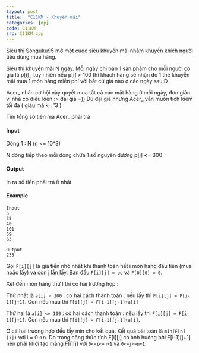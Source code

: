 ```yaml
---
layout: post
title:  "C11KM - Khuyến mãi"
categories: [dp]
code: C11KM
src: C11KM.cpp
---
```



Siêu thị Songuku95 mở một cuộc siêu khuyến mãi nhằm khuyến khích người tiêu dùng mua hàng.

Siêu thị khuyến mãi N ngày. Mỗi ngày chỉ bán 1 sản phẩm cho mỗi người có giá là p\[i\] , tuy nhiên nếu p\[i\] > 100 thì khách hàng sẽ nhận đc 1 thẻ khuyễn mãi mua 1 món hàng miễn phí với bất cứ giá nào ở các ngày sau:D

Acer\_ nhân cơ hội này quyết mua tất cả các mặt hàng ở mỗi ngày, đơn giản vì nhà có điều kiện :> đại gia =)) Dù đại gia nhưng Acer\_ vẫn muốn tích kiệm tối đa ( giàu mà ki :”3 )

Tìm tổng số tiền mà Acer\_ phải trả

#### Input

Dòng 1 : N (n <= 10^3)

N dòng tiếp theo mỗi dòng chứa 1 số nguyên dương p\[i\] <= 300

#### Output

In ra số tiền phải trả ít nhất

#### Example

```
Input
5
35
40
101
59
63

Output
235
```

<!--more-->



Gọi `F[i][j]` là giá tiền nhỏ nhất khi thanh toán hết i món hàng đầu tiên (mua hoặc lấy) và còn j lần lấy. Ban đầu `F[i][j] = oo` và `F[0][0] = 0`. 

Xét đến món hàng thứ I thì có hai trương hợp :

Thứ nhất là `a[i] > 100` : có hai cách thanh toán : nếu lấy thì `F[i][j] = F[i-1][j+1]`. Còn nếu mua thì `F[i][j] = F[i-1][j-1]+a[i]`

Thứ hai là `a[i] <= 100` : có hai cách thanh toán : nếu lấy thì `F[i][j] = F[i-1][j+1]`. Còn nếu mua thì `F[i][j] = F[i-1][j-1]+a[i]`.

Ở cả hai trương hợp đều lấy min cho kết quả. Kết quả bài toán là `min(F[n][i])` với i = 0->n. Do trong công thức tính F[i][j] có ảnh hưởng bởi F[i-1][j+1] nên phải khởi tạo mảng F[i][j] với `0<=i<=n+1` và `0<=j<=n+1`.
